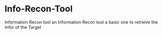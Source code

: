 # Info-Recon-Tool
Information Recon tool 
an Information Recon tool a basic one to retrieve the Infor of the Target
